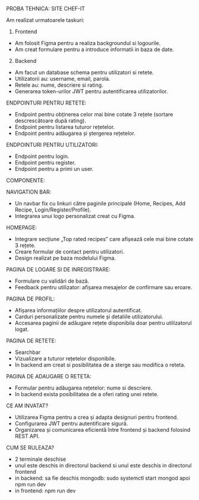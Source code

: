 PROBA TEHNICA: SITE CHEF-IT

Am realizat urmatoarele taskuri:

1. Frontend
- Am folosit Figma pentru a realiza backgroundul si logourile.
- Am creat formulare pentru a introduce informatii in baza de date.

2. Backend
- Am facut un database schema pentru utilizatori si retete.
- Utilizatorii au: username, email, parola.
- Retele au: nume, descriere si rating.
- Generarea token-urilor JWT pentru autentificarea utilizatorilor.

ENDPOINTURI PENTRU RETETE:
- Endpoint pentru obținerea celor mai bine cotate 3 rețete (sortare descrescătoare după rating).
- Endpoint pentru listarea tuturor rețetelor.
- Endpoint pentru adăugarea și ștergerea rețetelor.

ENDPOINTURI PENTRU UTILIZATORI:
- Endpoint pentru login.
- Endpoint pentru register.
- Endpoint pentru a primi un user.

COMPONENTE:

NAVIGATION BAR:
- Un navbar fix cu linkuri către paginile principale (Home, Recipes, Add Recipe, Login/Register/Profile).
- Integrarea unui logo personalizat creat cu Figma.

HOMEPAGE:
- Integrare secțiune „Top rated recipes” care afișează cele mai bine cotate 3 rețete.
- Creare formular de contact pentru utilizatori.
- Design realizat pe baza modelului Figma.

PAGINA DE LOGARE SI DE INREGISTRARE:
- Formulare cu validări de bază.
- Feedback pentru utilizator: afișarea mesajelor de confirmare sau eroare.

PAGINA DE PROFIL:
- Afișarea informațiilor despre utilizatorul autentificat.
- Carduri personalizate pentru numele și detaliile utilizatorului.
- Accesarea paginii de adăugare rețete disponibila doar pentru utilizatorul logat.

PAGINA DE RETETE:
- Searchbar
- Vizualizare a tuturor rețetelor disponibile.
- In backend am creat si posibilitatea de a sterge sau modifica o reteta.

PAGINA DE ADAUGARE O RETETA:
- Formular pentru adăugarea rețetelor: nume si descriere.
- In backend exista posibilitatea de a oferi rating unei retete.

CE AM INVATAT?
- Utilizarea Figma pentru a crea și adapta designuri pentru frontend.
- Configurarea JWT pentru autentificare sigură.
- Organizarea și comunicarea eficientă între frontend și backend folosind REST API.

CUM SE RULEAZA?
- 2 terminale deschise
- unul este deschis in directorul backend si unul este deschis in directorul frontend
- in backend: sa fie deschis mongodb: sudo systemctl start mongod apoi npm run dev
- in frontend: npm run dev